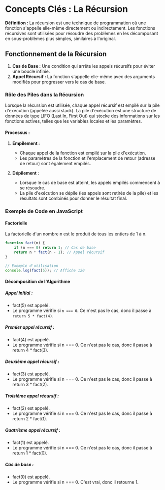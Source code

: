# Concepts Clés : La Récursion

**Définition :** La récursion est une technique de programmation où une fonction s'appelle elle-même directement ou indirectement. Les fonctions récursives sont utilisées pour résoudre des problèmes en les décomposant en sous-problèmes plus simples, similaires à l'original.

## Fonctionnement de la Récursion

1. **Cas de Base :** Une condition qui arrête les appels récursifs pour éviter une boucle infinie.
2. **Appel Récursif :** La fonction s'appelle elle-même avec des arguments modifiés pour progresser vers le cas de base.

### Rôle des Piles dans la Récursion

Lorsque la récursion est utilisée, chaque appel récursif est empilé sur la pile d'exécution (appelée aussi stack). La pile d'exécution est une structure de données de type LIFO (Last In, First Out) qui stocke des informations sur les fonctions actives, telles que les variables locales et les paramètres.

#### Processus :

1. **Empilement :**
   - Chaque appel de la fonction est empilé sur la pile d'exécution.
   - Les paramètres de la fonction et l'emplacement de retour (adresse de retour) sont également empilés.
   
2. **Dépilement :**
   - Lorsque le cas de base est atteint, les appels empilés commencent à se résoudre.
   - La pile d'exécution se dépile (les appels sont retirés de la pile) et les résultats sont combinés pour donner le résultat final.

### Exemple de Code en JavaScript

#### Factorielle
La factorielle d'un nombre n est le produit de tous les entiers de 1 à n.
```javascript
function fact(n) {
    if (n === 0) return 1; // Cas de base
    return n * fact(n - 1); // Appel récursif
}

// Exemple d'utilisation
console.log(fact(5)); // Affiche 120
```

#### Décomposition de l'Algorithme

##### Appel initial :

- fact(5) est appelé.
- Le programme vérifie si ```n === 0```. Ce n'est pas le cas, donc il passe à ```return 5 * fact(4)```.


##### Premier appel récursif :

- fact(4) est appelé.
- Le programme vérifie si n === 0. Ce n'est pas le cas, donc il passe à return 4 * fact(3).


##### Deuxième appel récursif :

- fact(3) est appelé.
- Le programme vérifie si n === 0. Ce n'est pas le cas, donc il passe à return 3 * fact(2).


##### Troisième appel récursif :

- fact(2) est appelé.
- Le programme vérifie si n === 0. Ce n'est pas le cas, donc il passe à return 2 * fact(1).


##### Quatrième appel récursif :

- fact(1) est appelé.
- Le programme vérifie si n === 0. Ce n'est pas le cas, donc il passe à return 1 * fact(0).


##### Cas de base :

- fact(0) est appelé.
- Le programme vérifie si n === 0. C'est vrai, donc il retourne 1.